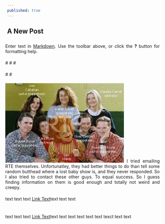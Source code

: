 ```yaml
---
published: true
---
```

## A New Post
Enter text in [Markdown](http://daringfireball.net/projects/markdown/). Use the toolbar above, or click the **?** button for formatting help.

<style type="text/css">
        p
        {
              #border:2px $black;
              #font-size:16pt;
              width:500px;
              text-align:justify;
              margin:10px;
              float:right;
        }
        imgt
        {
              #border:1px $lightGray;
              margin:10px;
        }     
        </style>
#</head>
#<body>
  #<p>
 #</head>
 #<body>
 <p>
<img src="https://raw.githubusercontent.com/dahonMetWritings/dahonMetWritings.github.io/master/images/2020pics/rrcast.png" id="firstpimage"/> I tried emailing RTE themselves. Unfortunatley, they had better things to do than tell some random butthead where a lost baby show is, 
and they never responded. So I also tried to contact these other guys. To equal success. So I guess finding information on them is good enough and 
totally not weird and creepy.
      </p>
        
<p> text text text <a href="https://cdn-images-1.medium.com/max/1200/1*Fw2HmQHcz23OngEa8CS0Ng.png">Link Text</a>text text text </p>


<p> 

text text text <a href="https://cdn-images-1.medium.com/max/1200/1*Fw2HmQHcz23OngEa8CS0Ng.png">Link Text</a>text text text text text text texct text text

        </p>
